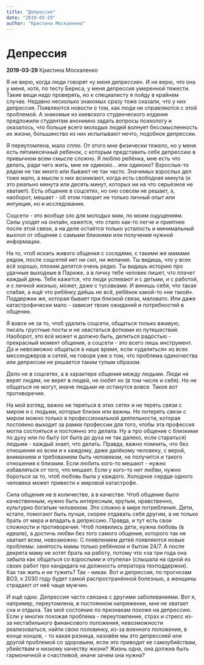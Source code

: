 ```yaml
---
title: "Депрессия"
date: "2019-03-29"
author: "Кристина Москаленко"
---
```


# Депрессия

**2019-03-29** Кристина Москаленко

Я не верю, когда люди говорят «у меня депрессия». И не верю, что она у меня, хотя, по тесту Бернса, у меня депрессия умеренной тяжести. Такие вещи надо проверять, но к специалисту я пойду в крайнем случае. Недавно несколько знакомых сразу тоже сказали, что у них депрессия. Появляются новости о том, как люди не справляются с этой проблемой. А знакомые из киевского студенческого издания предложили студентам анонимно задать вопросы психологу и оказалось, что больше всего молодых людей волнует бессмысленность их жизни, большинство из них испытывают нечто, подобное депрессии.

Я переутомлена, мало сплю. От этого мне физически тяжело, но у меня есть пятимесячный ребенок, с которым представить себе депрессию в привычном всем смысле сложно. Я люблю ребёнка, мне есть что делать, ради чего жить, мне не одиноко... или одиноко? Взрослых-то рядом не так много или бывают не так часто. Значимых взрослых дел тоже мало, а мысли о них возникают, когда есть свободная минута (и это реально минута или десять минут, которых ни на что серьёзное не хватает). Есть общение в соцсетях, но оно совсем не решает, а, наоборот, мешает - об этом говорит не только личный опыт или интуиция, но и исследования. 

 

 Соцсети - это вообще зло для молодых мам, по моим ощущениям. Силы уходят на онлайн, кажется, что стало как-то легче и приятнее после этой связи, а на деле остаётся только усталость и минимальный выхлоп от общения с самыми близкими или получения нужной информации. 

 

 На то, чтоб искать живого общения с соседями, с такими же мамами рядом, после соцсетей нет ни сил, ни желания. Ты видишь, что у всех всё хорошо, плохим делятся очень редко. Ты видишь историю про удачные выходные в Париже, а в личку тебе человек пишет, что плачет каждый день. Тебе кажется, что люди успевают и с детьми, и с работой, и с личной жизнью, может, даже с тусовками. И винишь себя, что такая слабая, а ещё что ребёнку даёшь не всё, ребёнок какой-то «не такой». Поддержки же, которая бывает при близкой связи, маловато. Или даже катастрофически мало - зависит твоих ожиданий и потребностей в общении. 

 

 Я вовсе не за то, чтоб удалить соцсети, общаться только вживую, писать грустные посты и не хвастаться фотками из путешествий. Наоборот, это всё может и должно быть, делиться радостью - прекрасный момент общения, а соцсети - это всего лишь инструмент. Да и невозможно общаться в наше время, если «удалиться» из всех мессенджеров и сетей, не говоря уже о том, что проблема одиночества или депрессии не решается таким тупым образом. 

 

 Дело не в соцсетях, а в характере общения между людьми. Люди не верят людям, не верят в людей, не любят их (в том числе и себя). Но не общаться не могут, иначе людьми не останутся вовсе. Такое вот противоречие. 

 

 На мой взгляд, важно не теряться в этих сетях и не терять связи с миром и с людьми, которые близки или важны. Не потерять связи с миром можно только в профессиональной деятельности, которая постоянно выходит за рамки профессии для того, чтобы эта профессия могла состояться и постоянно это делала. Ну а про общение с близкими по духу или по быту (от быта до духа не так далеко, если стараться) людьми - каждый знает, что делать. Правда, важно помнить, что без отношения ко всем и к каждому, даже далёкому человеку, с верой, вниманием и требованием быть человеком, не получится и такого отношения к близким. Если любить кого-то мешают - нужно избавляться от того, что мешает. Если у кого-то нет любви, нужно бороться за то, чтоб любовь была у каждого. Холодное сердце одного человека может привести к мировой катастрофе. 

 

 Сила общения не в количестве, а в качестве. Чтоб общение было качественным, нужно быть интересным, крутым, нравственно, культурно богатым человеком. Это сложно в мире потребления. Дети, кстати, помогают быть лучше, скорее отдавать себя другим, а не только брать от мира и впадать в депрессию. Правда, и тут есть свои сложности и противоречия. Чтоб появились дети, нужна любовь (в идеале), а достичь любви без того самого общения, которого так не хватает всем, невозможно. С появлением детей появляются новые проблемы: занятость мамы только ребёнком и бытом 24/7. А после декрета маму не хотят брать на работу, потому что «за три года она забыла как общаться со взрослыми и отупела» (слышала на одной из своих работ про кандидата на должность оператора техподдержки). Как так жить и не тужить? Так - никак. Вот и депрессия, по прогнозам ВОЗ, к 2030 году будет самой распространённой болезнью, а женщины страдают от неё чаще мужчин.

 

 И ещё одно. Депрессия часто связана с другими заболеваниями. Вот я, например, переутомлена, в постоянном напряжении, мне не хватает сна и отдыха. Так моё состояние по признакам похоже на депрессию. Если у многих похожая проблема - переутомление, страх и стресс из-за нестабильного финансового положения, невозможности реализоваться, найти свою половинку, из-за военного положения, в конце концов, - то какая разница, назовём мы это депрессией или другой проблемой со здоровьем, если это приводит ке самоубийствам, убийствам и низкому качеству жизни? Жизнь одна, она должна быть гармоничной и счастливой, иначе зачем она нужна?